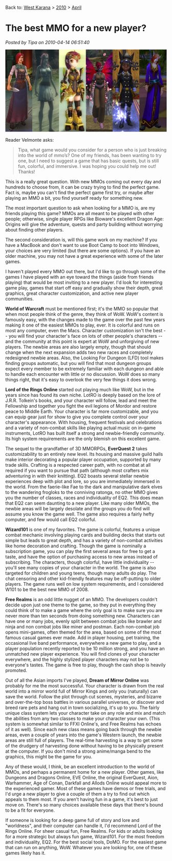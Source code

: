 Back to: [West Karana](/posts/westkarana.md) > [2010](/posts/2010/westkarana.md) > [April](./westkarana.md)
# The best MMO for a new player?

*Posted by Tipa on 2010-04-14 06:51:40*

![](../../../uploads/2010/04/options.jpg "So many MMOs out there....")

Reader Velmonte asks:


> Tipa, what game would you consider for a person who is just breaking into the world of mmo’s? One of my friends, has been wanting to try one, but I need to suggest a game that has basic quests, but is still fun, colorful, and immersive. I was hoping you could help me out! Thanks!




This is a really great question. With new MMOs coming out every day and hundreds to choose from, it can be crazy trying to find the perfect game. Fact is, maybe you can't find the perfect game first try, or maybe after playing an MMO a bit, you find yourself ready for something new.

The most important question to ask when looking for a MMO is, are my friends playing this game? MMOs are all meant to be played with other people; otherwise, single player RPGs like Bioware's excellent Dragon Age: Origins will give the adventure, quests and party building without worrying about finding other players.

The second consideration is, will this game work on my machine? If you have a MacBook and don't want to use Boot Camp to boot into Windows, your choices are very limited (but there are some options). If you have an older machine, you may not have a great experience with some of the later games.

I haven't played every MMO out there, but I'd like to go through some of the games I have played with an eye toward the things (aside from friends playing) that would be most inviting to a new player. I'd look for interesting game play, games that start off easy and gradually show their depth, great graphics, great character customization, and active new player communities.

**World of Warcraft** must be mentioned first; it's the MMO so popular that when most people think of the genre, they think of WoW. WoW's content is famously easy, with the changes made to the game over the past few years making it one of the easiest MMOs to play, ever. It is colorful and runs on most any computer, even the Macs. Character customization isn't the best -- you will find your character's face on lots of other people's characters -- and the community at this point is expert at WoW and unforgiving of new players. The newbie areas are also largely empty, though that should change when the next expansion adds two new races and completely redesigned newbie areas. Also, the Looking For Dungeon (LFD) tool makes finding groups automatic, but you will find that most dungeon groups expect every member to be extremely familiar with each dungeon and able to handle each encounter with little or no discussion. WoW does so many things right, that it's easy to overlook the very few things it does wrong.

**Lord of the Rings Online** started out playing much like WoW, but in the years since has found its own niche. LotRO is deeply based on the lore of J.R.R. Tolkein's books, and your character will follow, lead and meet the Fellowship and together you fight the evil legions of Mordor and restore peace to Middle Earth. Your character is far more customizable, and you can equip gear just for show to give you complete control over your character's appearance. With housing, frequent festivals and celebrations and a variety of non-combat skills like playing actual music on in-game instruments, LotRO has built itself a strong and newbie-friendly community. Its high system requirements are the only blemish on this excellent game.

The sequel to the grandfather of 3D MMORPGs, **EverQuest 2** takes customizability to an entirely new level. Its housing and massive guild halls make interior decorating a popular player occupation, supported by many trade skills. Crafting is a respected career path, with no combat at all required if you want to pursue that path (although most crafters mix adventuring in with their knitting). EQ2 boasts several stellar newbie experiences deep with plot and lore, so you are immediately immersed in the world. From the faerie-like Fae to the dark and manipulative dark elves to the wandering frogloks to the conniving ratonga, no other MMO gives you the number of classes, races and individuality of EQ2. This does mean that EQ2 can seem daunting to a new player. Like many older MMOs, the newbie areas will be largely desolate and the groups you do find will assume you know the game well. The game also requires a fairly hefty computer, and few would call EQ2 colorful.

**Wizard101** is one of my favorites. The game is colorful, features a unique combat mechanic involving playing cards and building decks that starts out simple but leads to great depth, and has a variety of non-combat activities like home decoration and crafting. Though the game is nominally a subscription game, you can play the first several areas for free to get a taste, and have the option of purchasing access to new areas instead of subscribing. The characters, though colorful, have little individuality -- you'll see many copies of your character in the world. The game is also targeted for children and young teens, though many adults do play. The chat censoring and other kid-friendly features may be off-putting to older players. The game runs well on low system requirements, and I considered W101 to be the best new MMO of 2008.

**Free Realms** is an odd little nugget of an MMO. The developers couldn't decide upon just one theme to the game, so they put in everything they could think of to make a game where the only goal is to make sure you are never more than ten seconds from doing something new. Characters can have one or many jobs, evenly split between combat jobs like brawler and ninja and non combat jobs like miner and postman. Each non-combat job opens mini-games, often themed for the area, based on some of the most famous casual games ever made. Add in player housing, pet training, the occasional live band performance, everywhere a new game to play, and a player population recently reported to be 10 million strong, and you have an unmatched new player experience. You will find clones of your character everywhere, and the highly stylized player characters may not be to everyone's tastes. The game is free to play, though the cash shop is heavily promoted.

Out of all the Asian imports I've played, **Dream of Mirror Online** was probably for me the most successful. Your character is drawn from the real world into a mirror world full of Mirror Kings and only you (naturally) can save the world. Follow the plot through cut scenes, mysteries, and bizarre and over-the-top boss battles in various parallel universes, or discover and breed rare pets and hang out in town socializing, it's up to you. The fairly unique class system lets your character take on any role and mix and match the abilities from any two classes to make your character your own. (This system is somewhat similar to FFXI Online's, and Free Realms has echoes of it as well). Since each new class means going back through the newbie areas, even a couple of years into the game's Western launch, the newbie areas are still full of players. The real-time harvesting is a way to get some of the drudgery of harvesting done without having to be physically present at the computer. If you don't mind a strong anime/manga bend to the graphics, this might be the game for you.

Any of these would, I think, be an excellent introduction to the world of MMOs, and perhaps a permanent home for a new player. Other games, like Dungeons and Dragons Online, EVE Online, the original EverQuest, Aion, Warhammer, Age of Conan, Darkfall and Allods Online would appeal more to the experienced gamer. Most of these games have demos or free trials, and I'd urge a new player to give a couple of them a try to find out which appeals to them most. If you aren't having fun in a game, it's best to just move on. There's so many choices available these days that there's bound to be a fit for everyone.

If someone is looking for a deep game full of story and lore and "worldness", and their computer can handle it, I'd recommend Lord of the Rings Online. For sheer casual fun, Free Realms. For kids or adults looking for a more strategic but always fun game, Wizard101. For the most freedom and individuality, EQ2. For the best social tools, DoMO. For the easiest game that can run on anything, WoW. Whatever you are looking for, one of these games likely has it.

